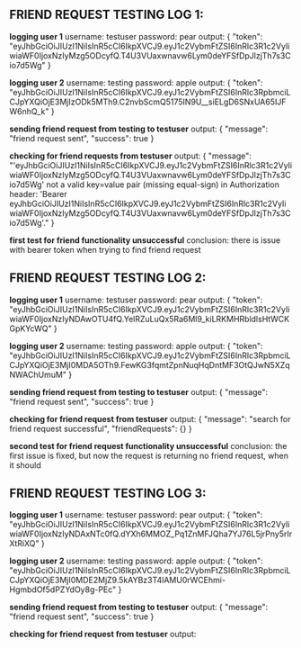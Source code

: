 FRIEND REQUEST TESTING LOG 1: 
--------------------------
**logging user 1**
username: testuser
password: pear
output: 
{
	"token": "eyJhbGciOiJIUzI1NiIsInR5cCI6IkpXVCJ9.eyJ1c2VybmFtZSI6InRlc3R1c2VyIiwiaWF0IjoxNzIyMzg5ODcyfQ.T4U3VUaxwnavw6Lym0deYFSfDpJlzjTh7s3Cio7d5Wg"
}

**logging user 2**
username: testing
password: apple 
output:
{
	"token": "eyJhbGciOiJIUzI1NiIsInR5cCI6IkpXVCJ9.eyJ1c2VybmFtZSI6InRlc3RpbmciLCJpYXQiOjE3MjIzODk5MTh9.C2nvbScmQ5175IN9U__siELgD6SNxUA65IJFW6nhQ_k"
}

**sending friend request from testing to testuser** 
output: 
{
	"message": "friend request sent",
	"success": true
}

**checking for friend requests from testuser** 
output: 
{
	"message": "'eyJhbGciOiJIUzI1NiIsInR5cCI6IkpXVCJ9.eyJ1c2VybmFtZSI6InRlc3R1c2VyIiwiaWF0IjoxNzIyMzg5ODcyfQ.T4U3VUaxwnavw6Lym0deYFSfDpJlzjTh7s3Cio7d5Wg' not a valid key=value pair (missing equal-sign) in Authorization header: 'Bearer eyJhbGciOiJIUzI1NiIsInR5cCI6IkpXVCJ9.eyJ1c2VybmFtZSI6InRlc3R1c2VyIiwiaWF0IjoxNzIyMzg5ODcyfQ.T4U3VUaxwnavw6Lym0deYFSfDpJlzjTh7s3Cio7d5Wg'."
}

**first test for friend functionality unsuccessful** 
conclusion: there is issue with bearer token when trying to find friend request 

FRIEND REQUEST TESTING LOG 2: 
-----------------------------
**logging user 1** 
username: testuser 
password: pear 
output: 
{
	"token": "eyJhbGciOiJIUzI1NiIsInR5cCI6IkpXVCJ9.eyJ1c2VybmFtZSI6InRlc3R1c2VyIiwiaWF0IjoxNzIyNDAwOTU4fQ.YelRZuLuQx5Ra6Ml9_kiLRKMHRbldlsHtWCKGpKYcWQ"
}

**logging user 2**
username: testing
password: apple 
output: 
{
	"token": "eyJhbGciOiJIUzI1NiIsInR5cCI6IkpXVCJ9.eyJ1c2VybmFtZSI6InRlc3RpbmciLCJpYXQiOjE3MjI0MDA5OTh9.FewKG3fqmtZpnNuqHqDntMF3OtQJwN5XZqNWAChUmuM"
}

**sending friend request from testing to testuser** 
output: 
{
	"message": "friend request sent",
	"success": true
}

**checking for friend request from testuser**
output:
{
	"message": "search for friend request successful",
	"friendRequests": {}
}

**second test for friend request functionality unsuccessful**
conclusion: the first issue is fixed, but now the request is returning no friend request, 
when it should 

FRIEND REQUEST TESTING LOG 3: 
----------------------------
**logging user 1** 
username: testuser
password: pear
output: 
{
	"token": "eyJhbGciOiJIUzI1NiIsInR5cCI6IkpXVCJ9.eyJ1c2VybmFtZSI6InRlc3R1c2VyIiwiaWF0IjoxNzIyNDAxNTc0fQ.dYXh6MMOZ_Pq1ZnMFJQha7YJ76L5jrPny5rIrXtRiXQ"
}

**logging user 2**
username: testing
password: apple 
output: 
{
	"token": "eyJhbGciOiJIUzI1NiIsInR5cCI6IkpXVCJ9.eyJ1c2VybmFtZSI6InRlc3RpbmciLCJpYXQiOjE3MjI0MDE2MjZ9.5kAYBz3T4lAMU0rWCEhmi-HgmbdOf5dPZYdOy8g-PEc"
}

**sending friend request from testing to testuser**
output: 
{
	"message": "friend request sent",
	"success": true
}

**checking for friend request from testuser** 
output:

